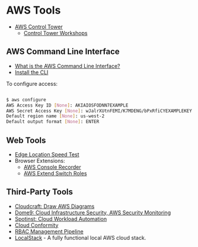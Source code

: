 # AWS Tools

* [AWS Control Tower](https://aws.amazon.com/controltower/)
  * [Control Tower Workshops](https://controltower.aws-management.tools/)

## AWS Command Line Interface

* [What is the AWS Command Line Interface?](https://docs.aws.amazon.com/cli/latest/userguide/cli-chap-welcome.html)
* [Install the CLI](https://aws.amazon.com/cli/)

To configure access:

```sh

$ aws configure
AWS Access Key ID [None]: AKIAIOSFODNN7EXAMPLE
AWS Secret Access Key [None]: wJalrXUtnFEMI/K7MDENG/bPxRfiCYEXAMPLEKEY
Default region name [None]: us-west-2
Default output format [None]: ENTER

```

## Web Tools

* [Edge Location Speed Test](http://s3-accelerate-speedtest.s3-accelerate.amazonaws.com/en/accelerate-speed-comparsion.html?region=ap-southeast-2)
* Browser Extensions:
  * [AWS Console Recorder](https://github.com/iann0036/AWSConsoleRecorder)
  * [AWS Extend Switch Roles](https://github.com/tilfin/aws-extend-switch-roles)

## Third-Party Tools

* [Cloudcraft: Draw AWS Diagrams](https://cloudcraft.co/)
* [Dome9: Cloud Infrastructure Security, AWS Security Monitoring](https://dome9.com/)
* [Spotinst: Cloud Workload Automation](https://spotinst.com/)
* [Cloud Conformity](https://www.cloudconformity.com/)
* [RBAC Management Pipeline](https://github.com/mechanicalpete/rbac-management-pipeline)
* [LocalStack](https://github.com/localstack/localstack) - A fully functional local AWS cloud stack.

